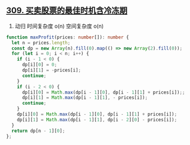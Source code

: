 ## [309. 买卖股票的最佳时机含冷冻期](https://leetcode.cn/problems/best-time-to-buy-and-sell-stock-with-cooldown/description/)

1. 动归 时间复杂度 o(n) 空间复杂度 o(n)
```ts
function maxProfit(prices: number[]): number {
  let n = prices.length;
  const dp = new Array(n).fill(0).map(() => new Array(2).fill(0));
  for (let i = 0; i < n; i++) {
    if (i - 1 < 0) {
      dp[i][0] = 0;
      dp[i][1] = -prices[i];
      continue;
    }
    if (i - 2 < 0) {
      dp[i][0] = Math.max(dp[i - 1][0], dp[i - 1][1] + prices[i]);;
      dp[i][1] = Math.max(dp[i - 1][1], - prices[i]);
      continue;
    }
    dp[i][0] = Math.max(dp[i - 1][0], dp[i - 1][1] + prices[i]);
    dp[i][1] = Math.max(dp[i - 1][1], dp[i - 2][0] - prices[i]);
  }
  return dp[n - 1][0];
};
```